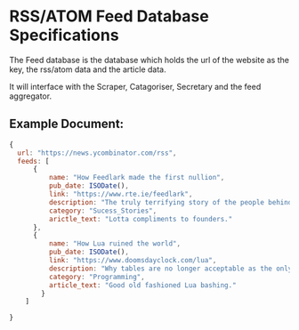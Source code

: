 # RSS/ATOM Feed Database Specifications

The Feed database is the database which holds the url of the website as the key, the rss/atom data and the article data.

It will interface with the Scraper, Catagoriser, Secretary and the feed aggregator.

## Example Document:
```js
{
  url: "https://news.ycombinator.com/rss",
  feeds: [
      {
          name: "How Feedlark made the first nullion",
          pub_date: ISODate(),
          link: "https://www.rte.ie/feedlark",
          description: "The truly terrifying story of the people behind the lark.",
          category: "Sucess_Stories",
          arictle_text: "Lotta compliments to founders."
      },
      {
          name: "How Lua ruined the world",
          pub_date: ISODate(),
          link: "https://www.doomsdayclock.com/lua",
          description: "Why tables are no longer acceptable as the only data type.",
          category: "Programming",
          article_text: "Good old fashioned Lua bashing."
        }
    ]

}
```
